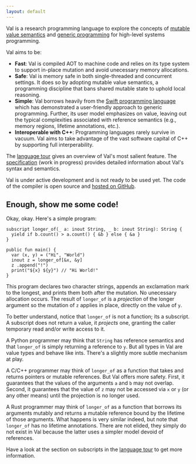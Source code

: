 ```yaml
---
layout: default
---
```


Val is a research programming language to explore the concepts of [mutable value semantics](http://www.jot.fm/issues/issue_2022_02/article2.pdf) and [generic programming](https://www.fm2gp.com) for high-level systems programming.

Val aims to be:
- **Fast**: Val is compiled AOT to machine code and relies on its type system to support in-place mutation and avoid unecessary memory allocations.
- **Safe**: Val is memory safe in both single-threaded and concurrent settings. It does so by adopting mutable value semantics, a programming discipline that bans shared mutable state to uphold local reasoning.
- **Simple**: Val borrows heavily from the [Swift programming language](https://swift.org) which has demonstrated a user-friendly approach to generic programming. Further, its user model emphasizes on value, leaving out the typical complexities associated with reference semantics (e.g., memory regions, lifetime annotations, etc.).
- **Interoperable with C++**: Programming languages rarely survive in vacuum. Val aims to take advantage of the vast software capital of C++ by supporting full interperability.

The [language tour](./language-tour.html) gives an overview of Val's most salient feature.
The [specification](https://github.com/val-lang/specification/blob/main/spec.md) (work in progress) provides detailed information about Val's syntax and semantics.

Val is under active development and is not ready to be used yet.
The code of the compiler is open source and [hosted on GitHub](https://github.com/val-lang/val).

## Enough, show me some code!

Okay, okay.
Here's a simple program:

```val
subscript longer_of(_ a: inout String, _ b: inout String): String {
  yield if b.count() > a.count() { &b } else { &a }
}

public fun main() {
  var (x, y) = ("Hi", "World")
  inout z = longer_of[&x, &y]
  z .append("!")
  print("${x} ${y}") // "Hi World!"
}
```

This program declares two character strings, appends an exclamation mark to the longest, and prints them both after the mutation.
No unecessary allocation occurs.
The result of `longer_of` is a *projection* of the longer argument so the mutation of `z` applies in place, directly on the value of `y`.

To better understand, notice that `longer_of` is not a function; its a subscript.
A subscript does not return a value, it *projects* one, granting the caller temporary read and/or write access to it.

A Python programmer may think that `String` has reference semantics and that `longer_of` is simply returning a reference to `y`.
But all types in Val are value types and behave like ints.
There's a slightly more subtle mechanism at play.

A C/C++ programmer may think of `longer_of` as a function that takes and returns pointers or mutable references.
But Val offers more safety.
First, it guarantees that the values of the arguments `a` and `b` may not overlap.
Second, it guarantees that the value of `z` may not be accessed via `x` or `y` (or any other means) until the projection is no longer used.

A Rust programmer may think of `longer_of` as a function that borrows its arguments mutably and returns a mutable reference bound by the lifetime of those arguments.
What happens is very similar indeed, but note that `longer_of` has no lifetime annotations.
There are not elided, they simply do not exist in Val because the latter uses a simpler model devoid of references.

Have a look at the section on subscripts in the [language tour](./language-tour.html) to get more information.
